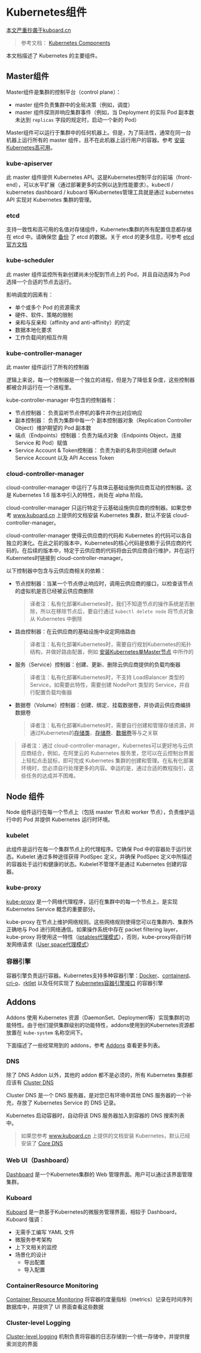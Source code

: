 # Kubernetes组件

[本文严重抄袭于kuboard.cn]([https://kuboard.cn/learning/k8s-bg/component.html#master%E7%BB%84%E4%BB%B6](https://kuboard.cn/learning/k8s-bg/component.html#master组件))

> 参考文档： [Kubernetes Components](https://kubernetes.io/docs/concepts/overview/components/)

本文档描述了 Kubernetes 的主要组件。

## Master组件

Master组件是集群的控制平台（control plane）：
* master 组件负责集群中的全局决策（例如，调度）
* master 组件探测并响应集群事件（例如，当 Deployment 的实际 Pod 副本数未达到 `replicas` 字段的规定时，启动一个新的 Pod）

Master组件可以运行于集群中的任何机器上。但是，为了简洁性，通常在同一台机器上运行所有的 master 组件，且不在此机器上运行用户的容器。参考 [安装Kubernetes高可用](/install/install-kubernetes.html)。

### kube-apiserver

此 master 组件提供 Kubernetes API。这是Kubernetes控制平台的前端（front-end），可以水平扩展（通过部署更多的实例以达到性能要求）。kubectl / kubernetes dashboard / kuboard 等Kubernetes管理工具就是通过 kubernetes API 实现对 Kubernetes 集群的管理。

### etcd

支持一致性和高可用的名值对存储组件，Kubernetes集群的所有配置信息都存储在 etcd 中。请确保您 [备份](https://kubernetes.io/docs/tasks/administer-cluster/configure-upgrade-etcd/#backing-up-an-etcd-cluster) 了 etcd 的数据。关于 etcd 的更多信息，可参考 [etcd 官方文档](https://etcd.io/docs/)

### kube-scheduler

此 master 组件监控所有新创建尚未分配到节点上的 Pod，并且自动选择为 Pod 选择一个合适的节点去运行。

影响调度的因素有：
* 单个或多个 Pod 的资源需求
* 硬件、软件、策略的限制
* 亲和与反亲和（affinity and anti-affinity）的约定
* 数据本地化要求
* 工作负载间的相互作用

### kube-controller-manager

此 master 组件运行了所有的控制器


逻辑上来说，每一个控制器是一个独立的进程，但是为了降低复杂度，这些控制器都被合并运行在一个进程里。

kube-controller-manager 中包含的控制器有：
* 节点控制器： 负责监听节点停机的事件并作出对应响应
* 副本控制器： 负责为集群中每一个 副本控制器对象（Replication Controller Object）维护期望的 Pod 副本数
* 端点（Endpoints）控制器：负责为端点对象（Endpoints Object，连接 Service 和 Pod）赋值
* Service Account & Token控制器： 负责为新的名称空间创建 default Service Account 以及 API Access Token

### cloud-controller-manager

cloud-controller-manager 中运行了与具体云基础设施供应商互动的控制器。这是 Kubernetes 1.6 版本中引入的特性，尚处在 alpha 阶段。

cloud-controller-manager 只运行特定于云基础设施供应商的控制器。如果您参考 www.kuboard.cn 上提供的文档安装 Kubernetes 集群，默认不安装 cloud-controller-manager。

cloud-controller-manager 使得云供应商的代码和 Kubernetes 的代码可以各自独立的演化。在此之前的版本中，Kubernetes的核心代码是依赖于云供应商的代码的。在后续的版本中，特定于云供应商的代码将由云供应商自行维护，并在运行Kubernetes时链接到 cloud-controller-manager。

以下控制器中包含与云供应商相关的依赖：
* 节点控制器：当某一个节点停止响应时，调用云供应商的接口，以检查该节点的虚拟机是否已经被云供应商删除
  
  > 译者注：私有化部署Kubernetes时，我们不知道节点的操作系统是否删除，所以在移除节点后，要自行通过 `kubectl delete node` 将节点对象从 Kubernetes 中删除
* 路由控制器：在云供应商的基础设施中设定网络路由
  
  > 译者注：私有化部署Kubernetes时，需要自行规划Kubernetes的拓扑结构，并做好路由配置，例如 [安装Kubernetes单Master节点](/install/install-k8s.html) 中所作的
* 服务（Service）控制器：创建、更新、删除云供应商提供的负载均衡器
  
  > 译者注：私有化部署Kubernetes时，不支持 LoadBalancer 类型的 Service，如需要此特性，需要创建 NodePort 类型的 Service，并自行配置负载均衡器
* 数据卷（Volume）控制器：创建、绑定、挂载数据卷，并协调云供应商编排数据卷
  
  > 译者注：私有化部署Kubernetes时，需要自行创建和管理存储资源，并通过Kubernetes的[存储类](/learning/k8s-intermediate/persistent/storage-class.html)、[存储卷](/learning/k8s-intermediate/persistent/pv.html)、[数据卷](/learning/k8s-intermediate/persistent/volume.html)等与之关联

> 译者注：通过 cloud-controller-manager，Kubernetes可以更好地与云供应商结合，例如，在阿里云的 Kubernetes 服务里，您可以在云控制台界面上轻松点击鼠标，即可完成 Kubernetes 集群的创建和管理。在私有化部署环境时，您必须自行处理更多的内容。幸运的是，通过合适的教程指引，这些任务的达成并不困难。


## Node 组件

Node 组件运行在每一个节点上（包括 master 节点和 worker 节点），负责维护运行中的 Pod 并提供 Kubernetes 运行时环境。

### kubelet

此组件是运行在每一个集群节点上的代理程序。它确保 Pod 中的容器处于运行状态。Kubelet 通过多种途径获得 PodSpec 定义，并确保 PodSpec 定义中所描述的容器处于运行和健康的状态。Kubelet不管理不是通过 Kubernetes 创建的容器。

### kube-proxy

[kube-proxy](/learning/k8s-intermediate/service/service-details.html#虚拟-ip-和服务代理) 是一个网络代理程序，运行在集群中的每一个节点上，是实现 Kubernetes Service 概念的重要部分。

kube-proxy 在节点上维护网络规则。这些网络规则使得您可以在集群内、集群外正确地与 Pod 进行网络通信。如果操作系统中存在 packet filtering layer，kube-proxy 将使用这一特性（[iptables代理模式](/learning/k8s-intermediate/service/service-details.html#iptables-代理模式)），否则，kube-proxy将自行转发网络请求（[User space代理模式](/learning/k8s-intermediate/service/service-details.html#user-space-代理模式)）

### 容器引擎

容器引擎负责运行容器。Kubernetes支持多种容器引擎：[Docker](http://www.docker.com/)、[containerd](https://containerd.io/)、[cri-o](https://cri-o.io/)、[rktlet](https://github.com/kubernetes-incubator/rktlet) 以及任何实现了 [Kubernetes容器引擎接口](https://github.com/kubernetes/community/blob/master/contributors/devel/sig-node/container-runtime-interface.md) 的容器引擎

## Addons

Addons 使用 Kubernetes 资源（DaemonSet、Deployment等）实现集群的功能特性。由于他们提供集群级别的功能特性，addons使用到的Kubernetes资源都放置在 `kube-system` 名称空间下。

下面描述了一些经常用到的 addons，参考 [Addons](https://kubernetes.io/docs/concepts/cluster-administration/addons/) 查看更多列表。

### DNS

除了 DNS Addon 以外，其他的 addon 都不是必须的，所有 Kubernetes 集群都应该有 [Cluster DNS](/learning/k8s-intermediate/service/dns.html)

Cluster DNS 是一个 DNS 服务器，是对您已有环境中其他 DNS 服务器的一个补充，存放了 Kubernetes Service 的 DNS 记录。

Kubernetes 启动容器时，自动将该 DNS 服务器加入到容器的 DNS 搜索列表中。

> 如果您参考 www.kuboard.cn 上提供的文档安装 Kubernetes，默认已经安装了 [Core DNS](https://coredns.io/)

### Web UI（Dashboard）

[Dashboard](https://kubernetes.io/docs/tasks/access-application-cluster/web-ui-dashboard/) 是一个Kubernetes集群的 Web 管理界面。用户可以通过该界面管理集群。

### Kuboard

[Kuboard](/install/install-dashboard.html) 是一款基于Kubernetes的微服务管理界面，相较于 Dashboard，Kuboard 强调：
* 无需手工编写 YAML 文件
* 微服务参考架构
* 上下文相关的监控
* 场景化的设计
  * 导出配置
  * 导入配置

### ContainerResource Monitoring

[Container Resource Monitoring](https://kubernetes.io/docs/tasks/debug-application-cluster/resource-usage-monitoring/) 将容器的度量指标（metrics）记录在时间序列数据库中，并提供了 UI 界面查看这些数据



### Cluster-level Logging

[Cluster-level logging](https://kubernetes.io/docs/concepts/cluster-administration/logging/) 机制负责将容器的日志存储到一个统一存储中，并提供搜索浏览的界面


